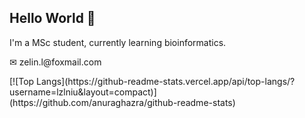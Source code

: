 ## Hello World 🎈
<p>I'm a MSc student, currently learning bioinformatics.</p>
<p>✉ zelin.l@foxmail.com</p>
[![Top Langs](https://github-readme-stats.vercel.app/api/top-langs/?username=lzlniu&layout=compact)](https://github.com/anuraghazra/github-readme-stats)
<!--
**lzlniu/lzlniu** is a ✨ _special_ ✨ repository because its `README.md` (this file) appears on your GitHub profile.

Here are some ideas to get you started:

- 🔭 I’m currently working on ...
- 🌱 I’m currently learning ...
- 👯 I’m looking to collaborate on ...
- 🤔 I’m looking for help with ...
- 💬 Ask me about ...
- 📫 How to reach me: ...
- 😄 Pronouns: ...
- ⚡ Fun fact: ...
-->
